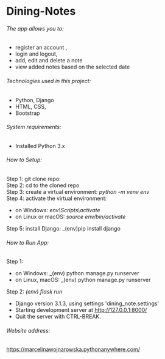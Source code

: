 # Dining-Notes

###### The app allows you to:
- register an account , 
- login and logout,
- add, edit and delete a note
- view added notes based on the selected date

###### Technologies used in this project:
- Python, Django
- HTML, CSS, 
- Bootstrap

###### System requirements:
- Installed Python 3.x

###### How to Setup:

Step 1: git clone repo:<br>
Step 2: cd to the cloned repo <br>
Step 3: create a virtual environment: _python -m venv env_<br>
Step 4: activate the virtual environment: <br>
 - on Windows: _env\Scripts\activate_ <br>
 - on Linux or macOS: _source env/bin/activate_

Step 5: install Django: _(env)pip install django<br>


###### How to Run App:

Step 1: 
- on Windows: _(env) python manage.py runserver
- on Linux, macOS: _(env) python manage.py runserver

Step 2: _(env) flask run_ <br>
* Django version 3.1.3, using settings 'dining_note.settings'
* Starting development server at http://127.0.0.1:8000/
* Quit the server with CTRL-BREAK.

###### Website address: 

https://marcelinawojnarowska.pythonanywhere.com/
